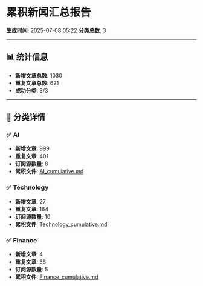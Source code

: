 # 累积新闻汇总报告

**生成时间**: 2025-07-08 05:22
**分类总数**: 3

---

## 📊 统计信息

- **新增文章总数**: 1030
- **重复文章总数**: 621
- **成功分类**: 3/3

---

## 📂 分类详情

### ✅ AI
- **新增文章**: 999
- **重复文章**: 401
- **订阅源数量**: 8
- **累积文件**: [AI_cumulative.md](./AI_cumulative.md)

### ✅ Technology
- **新增文章**: 27
- **重复文章**: 164
- **订阅源数量**: 10
- **累积文件**: [Technology_cumulative.md](./Technology_cumulative.md)

### ✅ Finance
- **新增文章**: 4
- **重复文章**: 56
- **订阅源数量**: 5
- **累积文件**: [Finance_cumulative.md](./Finance_cumulative.md)
